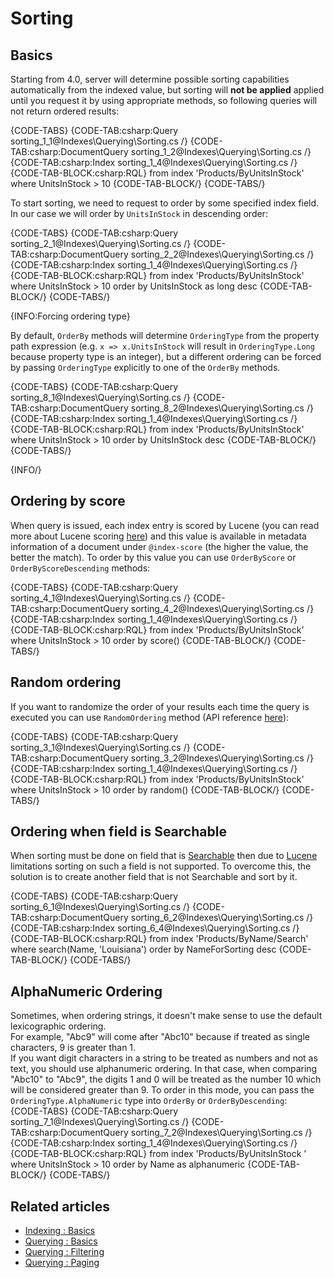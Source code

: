 ﻿# Sorting

## Basics

Starting from 4.0, server will determine possible sorting capabilities automatically from the indexed value, but sorting will **not be applied** applied until you request it by using appropriate methods, so following queries will not return ordered results:

{CODE-TABS}
{CODE-TAB:csharp:Query sorting_1_1@Indexes\Querying\Sorting.cs /}
{CODE-TAB:csharp:DocumentQuery sorting_1_2@Indexes\Querying\Sorting.cs /}
{CODE-TAB:csharp:Index sorting_1_4@Indexes\Querying\Sorting.cs /}
{CODE-TAB-BLOCK:csharp:RQL}
from index 'Products/ByUnitsInStock' 
where UnitsInStock > 10
{CODE-TAB-BLOCK/}
{CODE-TABS/}

To start sorting, we need to request to order by some specified index field. In our case we will order by `UnitsInStock` in descending order:

{CODE-TABS}
{CODE-TAB:csharp:Query sorting_2_1@Indexes\Querying\Sorting.cs /}
{CODE-TAB:csharp:DocumentQuery sorting_2_2@Indexes\Querying\Sorting.cs /}
{CODE-TAB:csharp:Index sorting_1_4@Indexes\Querying\Sorting.cs /}
{CODE-TAB-BLOCK:csharp:RQL}
from index 'Products/ByUnitsInStock' 
where UnitsInStock > 10
order by UnitsInStock as long desc
{CODE-TAB-BLOCK/}
{CODE-TABS/}

{INFO:Forcing ordering type}

By default, `OrderBy` methods will determine `OrderingType` from the property path expression (e.g. `x => x.UnitsInStock` will result in `OrderingType.Long` because property type is an integer), but a different ordering can be forced by passing `OrderingType` explicitly to one of the `OrderBy` methods.

{CODE-TABS}
{CODE-TAB:csharp:Query sorting_8_1@Indexes\Querying\Sorting.cs /}
{CODE-TAB:csharp:DocumentQuery sorting_8_2@Indexes\Querying\Sorting.cs /}
{CODE-TAB:csharp:Index sorting_1_4@Indexes\Querying\Sorting.cs /}
{CODE-TAB-BLOCK:csharp:RQL}
from index 'Products/ByUnitsInStock' 
where UnitsInStock > 10
order by UnitsInStock desc
{CODE-TAB-BLOCK/}
{CODE-TABS/}

{INFO/}

## Ordering by score

When query is issued, each index entry is scored by Lucene (you can read more about Lucene scoring [here](http://lucene.apache.org/core/3_3_0/scoring.html)) and this value is available in metadata information of a document under `@index-score` (the higher the value, the better the match). To order by this value you can use `OrderByScore` or `OrderByScoreDescending` methods:

{CODE-TABS}
{CODE-TAB:csharp:Query sorting_4_1@Indexes\Querying\Sorting.cs /}
{CODE-TAB:csharp:DocumentQuery sorting_4_2@Indexes\Querying\Sorting.cs /}
{CODE-TAB:csharp:Index sorting_1_4@Indexes\Querying\Sorting.cs /}
{CODE-TAB-BLOCK:csharp:RQL}
from index 'Products/ByUnitsInStock' 
where UnitsInStock > 10
order by score()
{CODE-TAB-BLOCK/}
{CODE-TABS/}

## Random ordering

If you want to randomize the order of your results each time the query is executed you can use `RandomOrdering` method (API reference [here](../../client-api/session/querying/how-to-customize-query#randomordering)):

{CODE-TABS}
{CODE-TAB:csharp:Query sorting_3_1@Indexes\Querying\Sorting.cs /}
{CODE-TAB:csharp:DocumentQuery sorting_3_2@Indexes\Querying\Sorting.cs /}
{CODE-TAB:csharp:Index sorting_1_4@Indexes\Querying\Sorting.cs /}
{CODE-TAB-BLOCK:csharp:RQL}
from index 'Products/ByUnitsInStock' 
where UnitsInStock > 10
order by random()
{CODE-TAB-BLOCK/}
{CODE-TABS/}

## Ordering when field is Searchable

When sorting must be done on field that is [Searchable](../../indexes/using-analyzers) then due to [Lucene](https://lucene.apache.org/) limitations sorting on such a field is not supported. To overcome this, the solution is to create another field that is not Searchable and sort by it.

{CODE-TABS}
{CODE-TAB:csharp:Query sorting_6_1@Indexes\Querying\Sorting.cs /}
{CODE-TAB:csharp:DocumentQuery sorting_6_2@Indexes\Querying\Sorting.cs /}
{CODE-TAB:csharp:Index sorting_6_4@Indexes\Querying\Sorting.cs /}
{CODE-TAB-BLOCK:csharp:RQL}
from index 'Products/ByName/Search' 
where search(Name, 'Louisiana')
order by NameForSorting desc
{CODE-TAB-BLOCK/}
{CODE-TABS/}

## AlphaNumeric Ordering

Sometimes, when ordering strings, it doesn't make sense to use the default lexicographic ordering.    
For example, "Abc9" will come after "Abc10" because if treated as single characters, 9 is greater than 1.   
If you want digit characters in a string to be treated as numbers and not as text, you should use alphanumeric ordering. In that case, when comparing
"Abc10" to "Abc9", the digits 1 and 0 will be treated as the number 10 which will be considered greater than 9.
To order in this mode, you can pass the `OrderingType.AlphaNumeric` type into `OrderBy` or `OrderByDescending`:   
{CODE-TABS}
{CODE-TAB:csharp:Query sorting_7_1@Indexes\Querying\Sorting.cs /}
{CODE-TAB:csharp:DocumentQuery sorting_7_2@Indexes\Querying\Sorting.cs /}
{CODE-TAB:csharp:Index sorting_1_4@Indexes\Querying\Sorting.cs /}
{CODE-TAB-BLOCK:csharp:RQL}
from index 'Products/ByUnitsInStock ' 
where UnitsInStock > 10
order by Name as alphanumeric
{CODE-TAB-BLOCK/}
{CODE-TABS/}

## Related articles

- [Indexing : Basics](../../indexes/indexing-basics)
- [Querying : Basics](../../indexes/querying/basics)
- [Querying : Filtering](../../indexes/querying/filtering)
- [Querying : Paging](../../indexes/querying/paging)

